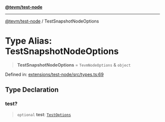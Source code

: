 [**@tevm/test-node**](../README.md)

***

[@tevm/test-node](../globals.md) / TestSnapshotNodeOptions

# Type Alias: TestSnapshotNodeOptions

> **TestSnapshotNodeOptions** = `TevmNodeOptions` & `object`

Defined in: [extensions/test-node/src/types.ts:69](https://github.com/evmts/tevm-monorepo/blob/main/extensions/test-node/src/types.ts#L69)

## Type Declaration

### test?

> `optional` **test**: [`TestOptions`](TestOptions.md)

